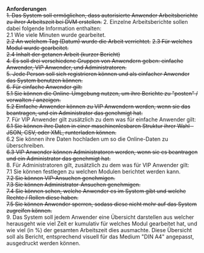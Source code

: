 **Anforderungen**  
~~1. Das System soll ermöglichen, dass autorisierte Anwender Arbeitsberichte zu ihrer Arbeitszeit bei DVM erstellen.~~
2. Einzelne Arbeitsberichte sollen dabei folgende Information enthalten:  
  2.1 Wie viele Minuten wurde gearbeitet.  
  ~~2.2 An welchem Tag (Datum) wurde die Arbeit verrichtet.~~ 
  ~~2.3 Für welches Modul wurde gearbeitet.~~  
  ~~2.4 Inhalt der getanen Arbeit (kurzer Bericht)~~  
~~4. Es soll drei verschiedene Gruppen von Anwendern geben: einfache Anwender, VIP Anwender, und Administratoren.~~  
~~5. Jede Person soll sich registrieren können und als einfacher Anwender das System benutzen können.~~  
~~6. Für einfache Anwender gilt:~~  
  ~~5.1 Sie können die Online-Umgebung nutzen, um ihre Berichte zu "posten" / verwalten / anzeigen.~~  
  ~~5.2 Einfache Anwender können zu VIP Anwendern werden, wenn sie das beantragen, und ein Administrator das genehmigt hat.~~  
7. Für VIP Anwender gilt zusätzlich zu dem was für einfache Anwender gilt:  
  ~~6.1 Sie können ihre Daten in einer maschinenlesbaren Struktur ihrer Wahl - JSON, CSV, oder XML, runterladen können.~~  
  6.2 Sie können ihre Daten hochladen um so die Online-Daten zu überschreiben.  
  ~~6.3 VIP Anwender können Administratoren werden, wenn sie es beantragen und ein Administrator das genehmigt hat.~~  
8. Für Administratoren gilt, zusätzlich zu dem was für VIP Anwender gilt:  
  7.1 Sie können festlegen zu welchen Modulen berichtet werden kann.  
  ~~7.2 Sie können VIP-Ansuchen genehmigen.~~  
  ~~7.3 Sie können Administrator-Ansuchen genehmigen.~~  
  ~~7.4 Sie können sehen, welche Anwender es im System gibt und welche Rechte / Rollen diese haben.~~  
  ~~7.5 Sie können Anwender sperren, sodass diese nicht mehr auf das System zugreifen können.~~  
9. Das System soll jedem Anwender eine Übersicht darstellen aus welcher herausgeht wie viel Zeit er kumulativ für welches Modul gearbeitet hat, und wie viel (in %) der gesamten Arbeitszeit dies ausmachte. Diese Übersicht soll als Bericht, entsprechend visuell für das Medium "DIN A4" angepasst, ausgedruckt werden können.  
